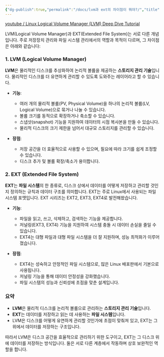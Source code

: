 ```yaml
---
{"dg-publish":true,"permalink":"/docs/lvm과 ext의 차이점이 뭐야?/","title":"lvm과 ext의 차이점이 뭐야?"}
---
```


[youtube / Linux Logical Volume Manager (LVM) Deep Dive Tutorial](https://www.youtube.com/watch?v=MeltFN-bXrQ)

LVM(Logical Volume Manager)과 EXT(Extended File System)는 서로 다른 개념입니다. 주로 저장장치 관리와 파일 시스템 관리에서의 역할과 목적이 다르며, 그 차이점은 아래와 같습니다:

### 1. LVM (Logical Volume Manager)

**LVM**은 물리적인 디스크를 추상화하여 논리적 볼륨을 제공하는 **스토리지 관리 기술**입니다. 물리적인 디스크를 더 유연하게 관리할 수 있도록 도와주는 레이어라고 할 수 있습니다.

- **기능**: 
  - 여러 개의 물리적 볼륨(PV, Physical Volume)을 하나의 논리적 볼륨(LV, Logical Volume)으로 묶거나 나눌 수 있습니다.
  - 볼륨 크기를 동적으로 확장하거나 축소할 수 있습니다.
  - 스냅샷(snapshot) 기능을 지원하여 데이터의 시점 복사본을 만들 수 있습니다.
  - 물리적 디스크의 크기 제한을 넘어서 대규모 스토리지를 관리할 수 있습니다.

- **장점**: 
  - 저장 공간을 더 효율적으로 사용할 수 있으며, 필요에 따라 크기를 쉽게 조정할 수 있습니다.
  - 디스크 추가 및 볼륨 확장/축소가 용이합니다.

### 2. EXT (Extended File System)

**EXT**는 **파일 시스템**의 한 종류로, 디스크 상에서 데이터를 어떻게 저장하고 관리할 것인지 정의하는 규칙과 데이터 구조를 의미합니다. EXT는 주로 Linux에서 사용되는 파일 시스템 포맷입니다. EXT 시리즈는 EXT2, EXT3, EXT4로 발전해왔습니다.

- **기능**:
  - 파일을 읽고, 쓰고, 삭제하고, 검색하는 기능을 제공합니다.
  - 저널링(EXT3, EXT4) 기능을 지원하여 시스템 충돌 시 데이터 손실을 줄일 수 있습니다.
  - EXT4는 대형 파일과 대형 파일 시스템을 더 잘 지원하며, 성능 최적화가 이루어졌습니다.

- **장점**:
  - EXT4는 성숙하고 안정적인 파일 시스템으로, 많은 Linux 배포판에서 기본으로 사용됩니다.
  - 저널링 기능을 통해 데이터 안정성을 강화했습니다.
  - 파일 시스템의 성능과 신뢰성에 초점을 맞춘 설계입니다.

### 요약

- **LVM**은 물리적 디스크를 논리적 볼륨으로 관리하는 **스토리지 관리 기술**입니다.
- **EXT**는 데이터를 저장하고 읽는 데 사용하는 **파일 시스템**입니다.
- LVM은 디스크를 어떻게 유연하게 관리할 것인가에 초점이 맞춰져 있고, EXT는 그 위에서 데이터를 저장하는 구조입니다.

따라서 LVM은 디스크 공간을 효율적으로 관리하기 위한 도구이고, EXT는 그 디스크 위에 데이터를 저장하는 방식입니다. 둘은 서로 다른 계층에서 작동하며 상호 보완적인 역할을 합니다.
